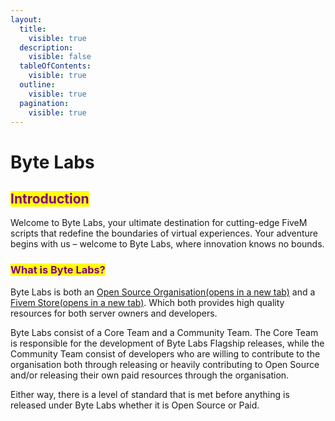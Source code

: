 ```yaml
---
layout:
  title:
    visible: true
  description:
    visible: false
  tableOfContents:
    visible: true
  outline:
    visible: true
  pagination:
    visible: true
---
```


# Byte Labs

## <mark style="color:purple;">Introduction</mark>

Welcome to Byte Labs, your ultimate destination for cutting-edge FiveM scripts that redefine the boundaries of virtual experiences. Your adventure begins with us – welcome to Byte Labs, where innovation knows no bounds.

### <mark style="color:purple;">What is Byte Labs?</mark>

Byte Labs is both an [Open Source Organisation(opens in a new tab)](https://github.com/Byte-Labs-Studio) and a [Fivem Store(opens in a new tab)](https://store.byte-labs.net/). Which both provides high quality resources for both server owners and developers.

Byte Labs consist of a Core Team and a Community Team. The Core Team is responsible for the development of Byte Labs Flagship releases, while the Community Team consist of developers who are willing to contribute to the organisation both through releasing or heavily contributing to Open Source and/or releasing their own paid resources through the organisation.

Either way, there is a level of standard that is met before anything is released under Byte Labs whether it is Open Source or Paid.
